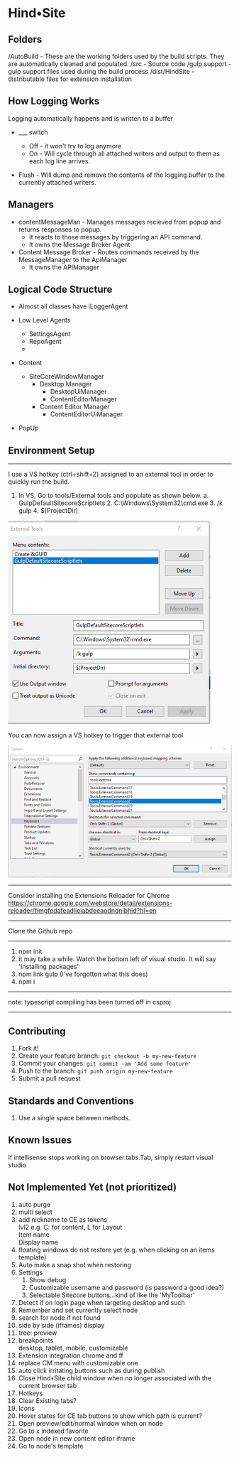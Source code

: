# Hind&bull;Site



## Folders
/AutoBuild - These are the working folders used by the build scripts. They are automatically cleaned and populated.
/src - Source code
/gulp.support - gulp support files used during the build process
/dist/HindSite - distributable files for extension installation


## How Logging Works
Logging automatically happens and is written to a buffer
- ___ switch
  - Off - it won't try to log anymore
  - On - Will cycle through all attached writers and output to them as each log line arrives.

- Flush - Will dump and remove the contents of the logging buffer to the currently attached writers.


## Managers
- contentMessageMan - Manages messages recieved from popup and returns responses to popup.
  - It reacts to those messages by triggering an API command.
  - It owns the Message Broker Agent
- Content Message Broker - Routes commands received by the MessageManager to the ApiManager
  - It owns the APIManager

## Logical Code Structure
* Almost all classes have iLoggerAgent

+ Low Level Agents
  + SettingsAgent
  + RepoAgent
  + 


+ Content
  + SiteCoreWindowManager
    + Desktop Manager
      + DesktopUiManager
      + ContentEditorManager
    + Content Editor Manager
      + ContentEditorUiManager

+ PopUp

## Environment Setup

-------------
I use a VS hotkey (ctrl+shift+2) assigned to an external tool in order to quickly run the build.

1. In VS, Go to tools/External tools and populate as shown below.
   a. GulpDefaultSitecoreScriptlets
   2. C:\Windows\System32\cmd.exe
   3. /k gulp
   4. $(ProjectDir)

![External Tools](ReadmeResoures/external-tools.png)


You can now assign a VS hotkey to trigger that external tool

![External Tools Hotkey](ReadmeResoures/external-tools-hotkey.png)

-------------
Consider installing the Extensions Reloader for Chrome https://chrome.google.com/webstore/detail/extensions-reloader/fimgfedafeadlieiabdeeaodndnlbhid?hl=en

  -------------

  Clone the Github repo

  -------------
  1. npm init
  2. it may take a while. Watch the bottom left of visual studio. It will say 'Installing packages'
  3. npm link gulp (I've forgotton what this does)
  4. npm i

  -------------

note: typescript compiling has been turned off in csproj

  -------------

## Contributing

1. Fork it!
2. Create your feature branch: `git checkout -b my-new-feature`
3. Commit your changes: `git commit -am 'Add some feature'`
4. Push to the branch: `git push origin my-new-feature`
5. Submit a pull request


## Standards and Conventions
1. Use a single space between methods.

## Known Issues

If intellisense stops working on browser.tabs.Tab, simply restart visual studio

## Not Implemented Yet (not prioritized)

1. auto purge
2. multi select  
3. add nickname to CE as tokens   
    lvl2 e.g. C: for content, L for Layout  
    Item name  
    Display name  
4. floating windows do not restore yet (e.g. when clicking on an items template)
5. Auto make a snap shot when restoring
6. Settings
   1. Show debug
   2. Customizable username and password (is password a good idea?)
   3. Selectable Sitecore buttons...kind of like the 'MyToolbar'
7. Detect if on login page when targeting desktop and such
8. Remember and set currently select node
9. search for node if not found
10. side by side (iframes) display
11. tree: preview
12. breakpoints  
     desktop, tablet, mobile, customizable
13. Extension integration chrome and ff
14. replace CM menu with customizable one
15. auto click irritating buttons such as during publish
16. Close Hind&bull;Site child window when no longer associated with the current browser tab
17. Hotkeys
18. Clear Existing tabs?
19. Icons
20. Hover states for CE tab buttons to show which path is current?
21. Open preview/edit/normal window when on node
22. Go to x indexed favorite
23. Open node in new content editor iframe
24. Go to node's template






  



    

